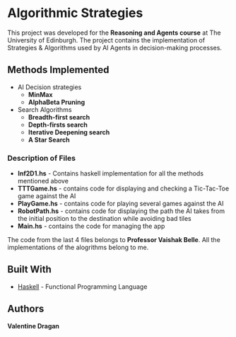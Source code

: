 # Algorithmic Strategies

This project was developed for the **Reasoning and Agents course** at The University of Edinburgh. The project contains the implementation of Strategies & Algorithms used by AI Agents in decision-making processes.

## Methods Implemented

* AI Decision strategies
  * **MinMax**
  * **AlphaBeta Pruning**
* Search Algorithms
  * **Breadth-first search**
  * **Depth-firsts search**
  * **Iterative Deepening search**
  * **A Star Search**
  
### Description of Files

* **Inf2D1.hs** - Contains haskell implementation for all the methods mentioned above
* **TTTGame.hs** - contains code for displaying and checking a Tic-Tac-Toe game against the AI
* **PlayGame.hs** - contains code for playing several games against the AI
* **RobotPath.hs** - contains code for displaying the path the AI takes from the initial position to the destination while avoiding bad tiles
* **Main.hs** - contains the code for managing the app

The code from the last 4 files belongs to **Professor Vaishak Belle**. All the implementations of the alogrithms belong to me.

## Built With

* [Haskell](https://www.haskell.org/) - Functional Programming Language

## Authors
**Valentine Dragan**
